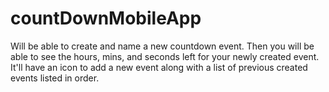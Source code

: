 # countDownMobileApp
Will be able to create and name a new countdown event. Then you will be able to see the hours, mins, and seconds left for your newly created event. It'll have an icon to add a new event along with a list of previous created events listed in order. 
